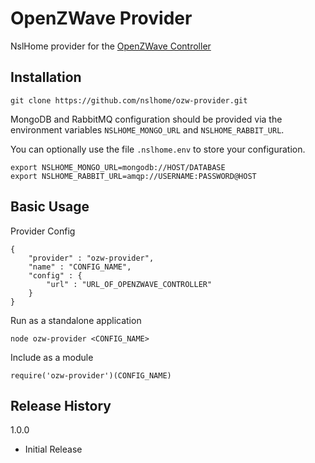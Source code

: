 OpenZWave Provider
=========

NslHome provider for the [OpenZWave Controller](https://github.com/nslhome/zwave-controller)

## Installation

`git clone https://github.com/nslhome/ozw-provider.git`

MongoDB and RabbitMQ configuration should be provided via the environment variables `NSLHOME_MONGO_URL` and `NSLHOME_RABBIT_URL`.

You can optionally use the file `.nslhome.env` to store your configuration.
```
export NSLHOME_MONGO_URL=mongodb://HOST/DATABASE
export NSLHOME_RABBIT_URL=amqp://USERNAME:PASSWORD@HOST
```

## Basic Usage

Provider Config
```
{
    "provider" : "ozw-provider",
    "name" : "CONFIG_NAME",
    "config" : {
        "url" : "URL_OF_OPENZWAVE_CONTROLLER"
    }
}
```

Run as a standalone application

`node ozw-provider <CONFIG_NAME>`

Include as a module

`require('ozw-provider')(CONFIG_NAME)`

## Release History

1.0.0
* Initial Release